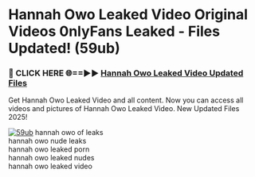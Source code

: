 # Hannah Owo Leaked Video Original Videos 0nlyFans Leaked - Files Updated! (59ub)

<h3>🔴 CLICK HERE 🌐==►► <a href="https://tinyurl.com/4seja8ks" rel="nofollow">Hannah Owo Leaked Video Updated Files</a></h3>

Get Hannah Owo Leaked Video and all content. Now you can access all videos and pictures of Hannah Owo Leaked Video. New Updated Files 2025!

[![59ub](https://i.imgur.com/EWjZXRe.gif)](https://tinyurl.com/4seja8ks)
hannah owo of leaks<br>
hannah owo nude leaks<br>
hannah owo leaked porn<br>
hannah owo leaked nudes<br>
hannah owo leaked video
